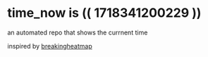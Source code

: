 # time_now is (( 1718341200229 ))

an automated repo that shows the currnent time

inspired by [breakingheatmap](https://github.com/breakingheatmap/breakingheatmap)